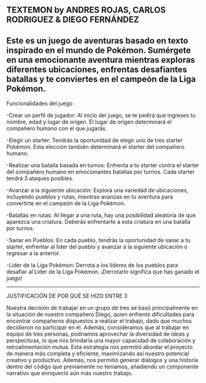 TEXTEMON by ANDRES ROJAS, CARLOS RODRIGUEZ & DIEGO FERNÁNDEZ
---------------------------------------------------------------------------------------------------------------------------------------------------------------------------------------------------------------------
Este es un juego de aventuras basado en texto inspirado en el mundo de Pokémon. Sumérgete en una emocionante aventura mientras exploras diferentes ubicaciones, enfrentas desafiantes batallas y te conviertes en el campeón de la Liga Pokémon.
---------------------------------------------------------------------------------------------------------------------------------------------------------------------------------------------------------------------

Funcionalidades del juego

-Crear un perfil de jugador: Al inicio del juego, se te pedirá que ingreses tu nombre, edad y lugar de origen. El lugar de origen determinará el compañero humano con el que jugarás.

-Elegir un starter: Tendrás la oportunidad de elegir uno de tres starter Pokémon. Esta elección también determinará el starter del compañero humano.

-Realizar una batalla basada en turnos: Enfrenta a tu starter contra el starter del compañero humano en emocionantes batallas por turnos. Cada starter tendrá 3 ataques posibles.

-Avanzar a la siguiente ubicación: Explora una variedad de ubicaciones, incluyendo pueblos y rutas, mientras avanzas en tu aventura para convertirte en el campeón de la Liga Pokémon.

-Batallas en rutas: Al llegar a una ruta, hay una posibilidad aleatoria de que aparezca una criatura. Deberás enfrentarte a esta criatura en una batalla por turnos.

-Sanar en Pueblos: En cada pueblo, tendrás la oportunidad de sanar a tu starter, enfrentar al líder del pueblo y avanzar a la siguiente ubicación o regresar a la anterior.

-Líder de la Liga Pokémon: Derrota a los líderes de los pueblos para desafiar al Líder de la Liga Pokémon. ¡Derrotarlo significa que has ganado el juego!

----------------------------------------------------------------------------------------------------------------------------------------------------------------------------------------------------------------

JUSTIFICACIÓN DE POR QUÉ SE HIZO ENTRE 3

Nuestra decisión de trabajar en un grupo de tres se basó principalmente en la situación de nuestro compañero Diego, quien enfrentó dificultades para encontrar
compañeros dispuestos a realizar el trabajo, dado que muchos decidieron no participar en él. Además, consideramos que al trabajar en equipo de tres personas, podríamos
aprovechar la diversidad de ideas y perspectivas, lo que nos brindaría una mayor capacidad de colaboración y retroalimentación mutua. Esta estrategia nos permitió abordar
el proyecto de manera más completa y eficiente, maximizando así nuestro potencial creativo y productivo. Además, nos permitió generar diálogos y una historia dentro del
código que previamente no teníamos, añadiendo un componente narrativo que enriqueció aún más nuestro trabajo.




